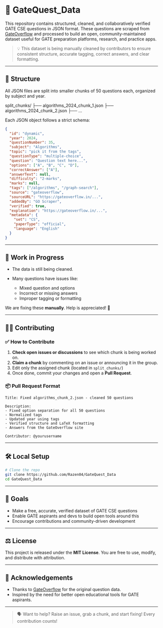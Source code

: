 # 🧠 GateQuest_Data

This repository contains structured, cleaned, and collaboratively verified GATE CSE questions in JSON format. These questions are scraped from [GateOverflow](https://gateoverflow.in/) and processed to build an open, community-maintained dataset useful for GATE preparation platforms, research, and practice apps.

> 💡 This dataset is being manually cleaned by contributors to ensure consistent structure, accurate tagging, correct answers, and clear formatting.

---

## 📁 Structure

All JSON files are split into smaller chunks of 50 questions each, organized by subject and year.


split\_chunks/
├── algorithms\_2024\_chunk\_1.json
├── algorithms\_2024\_chunk\_2.json
├── ...


Each JSON object follows a strict schema:

```json
{
  "id": "dynamic",
  "year": 2024,
  "questionNumber": 35,
  "subject": "Algorithms",
  "topic": "pick it from the tags",
  "questionType": "multiple-choice",
  "question": "Question text here...",
  "options": ["A", "B", "C", "D"],
  "correctAnswer": ["A"],
  "answerText": null,
  "difficulty": "2-marks",
  "marks": null,
  "tags": ["/algorithms", "/graph-search"],
  "source": "gateoverflow",
  "sourceURL": "https://gateoverflow.in/...",
  "addedBy": "GO Scraper",
  "verified": true,
  "explanation": "https://gateoverflow.in/...",
  "metadata": {
    "set": "CS",
    "paperType": "official",
    "language": "English"
  }
}
````

---

## 🚧 Work in Progress

* The data is still being cleaned.
* Many questions have issues like:

  * Mixed question and options
  * Incorrect or missing answers
  * Improper tagging or formatting

We are fixing these **manually**. Help is appreciated! 🙏

---

## 🧑‍💻 Contributing

### ✅ How to Contribute

1. **Check open issues or discussions** to see which chunk is being worked on.
2. **Claim a chunk** by commenting on an issue or announcing it in the group.
3. Edit only the assigned chunk (located in `split_chunks/`)
4. Once done, commit your changes and open a **Pull Request**.

### 📦 Pull Request Format

```text
Title: Fixed algorithms_chunk_2.json - cleaned 50 questions

Description:
- Fixed option separation for all 50 questions
- Normalized tags
- Updated year using tags
- Verified structure and LaTeX formatting
- Answers from the GateOverflow site

Contributor: @yourusername
```

---

## 🛠 Local Setup

```bash
# Clone the repo
git clone https://github.com/Razen04/GateQuest_Data
cd GateQuest_Data
```

---

## 📢 Goals

* Make a free, accurate, verified dataset of GATE CSE questions
* Enable GATE aspirants and devs to build open tools around this
* Encourage contributions and community-driven development

---

## ⚖️ License

This project is released under the **MIT License**. You are free to use, modify, and distribute with attribution.

---

## 🤝 Acknowledgements

* Thanks to [GateOverflow](https://gateoverflow.in/) for the original question data.
* Inspired by the need for better open educational tools for GATE aspirants.

---

> 🗣️ Want to help? Raise an issue, grab a chunk, and start fixing! Every contribution counts!
